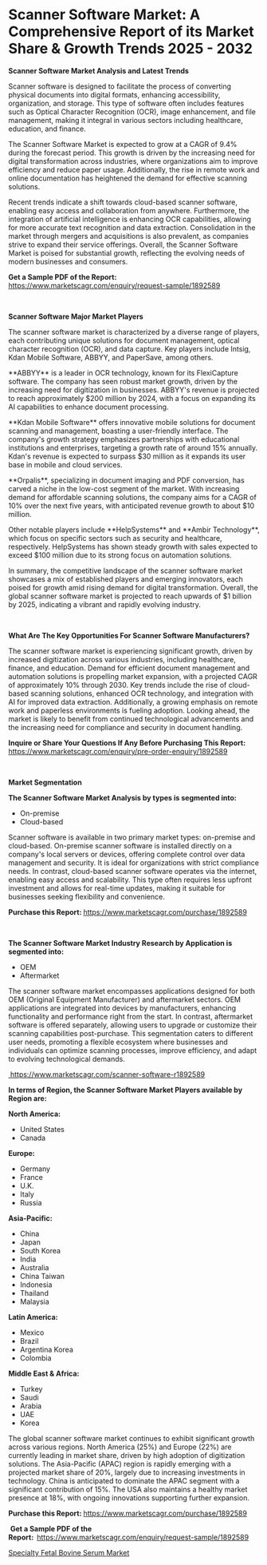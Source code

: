 <p><h1>Scanner Software Market: A Comprehensive Report of its Market Share & Growth Trends 2025 - 2032</h1></p><p><strong>Scanner Software Market Analysis and Latest Trends</strong></p>
<p><p>Scanner software is designed to facilitate the process of converting physical documents into digital formats, enhancing accessibility, organization, and storage. This type of software often includes features such as Optical Character Recognition (OCR), image enhancement, and file management, making it integral in various sectors including healthcare, education, and finance.</p><p>The Scanner Software Market is expected to grow at a CAGR of 9.4% during the forecast period. This growth is driven by the increasing need for digital transformation across industries, where organizations aim to improve efficiency and reduce paper usage. Additionally, the rise in remote work and online documentation has heightened the demand for effective scanning solutions. </p><p>Recent trends indicate a shift towards cloud-based scanner software, enabling easy access and collaboration from anywhere. Furthermore, the integration of artificial intelligence is enhancing OCR capabilities, allowing for more accurate text recognition and data extraction. Consolidation in the market through mergers and acquisitions is also prevalent, as companies strive to expand their service offerings. Overall, the Scanner Software Market is poised for substantial growth, reflecting the evolving needs of modern businesses and consumers.</p></p>
<p><strong>Get a Sample PDF of the Report:&nbsp;</strong> <a href="https://www.marketscagr.com/enquiry/request-sample/1892589?utm_campaign=1126&utm_medium=2&utm_source=Github&utm_content=ia&utm_term=14012025&utm_id=scanner-software">https://www.marketscagr.com/enquiry/request-sample/1892589</a></p>
<p>&nbsp;</p>
<p><strong>Scanner Software Major Market Players</strong></p>
<p><p>The scanner software market is characterized by a diverse range of players, each contributing unique solutions for document management, optical character recognition (OCR), and data capture. Key players include Intsig, Kdan Mobile Software, ABBYY, and PaperSave, among others.</p><p>**ABBYY** is a leader in OCR technology, known for its FlexiCapture software. The company has seen robust market growth, driven by the increasing need for digitization in businesses. ABBYY's revenue is projected to reach approximately $200 million by 2024, with a focus on expanding its AI capabilities to enhance document processing.</p><p>**Kdan Mobile Software** offers innovative mobile solutions for document scanning and management, boasting a user-friendly interface. The company's growth strategy emphasizes partnerships with educational institutions and enterprises, targeting a growth rate of around 15% annually. Kdan's revenue is expected to surpass $30 million as it expands its user base in mobile and cloud services.</p><p>**Orpalis**, specializing in document imaging and PDF conversion, has carved a niche in the low-cost segment of the market. With increasing demand for affordable scanning solutions, the company aims for a CAGR of 10% over the next five years, with anticipated revenue growth to about $10 million.</p><p>Other notable players include **HelpSystems** and **Ambir Technology**, which focus on specific sectors such as security and healthcare, respectively. HelpSystems has shown steady growth with sales expected to exceed $100 million due to its strong focus on automation solutions.</p><p>In summary, the competitive landscape of the scanner software market showcases a mix of established players and emerging innovators, each poised for growth amid rising demand for digital transformation. Overall, the global scanner software market is projected to reach upwards of $1 billion by 2025, indicating a vibrant and rapidly evolving industry.</p></p>
<p>&nbsp;</p>
<p><strong>What Are The Key Opportunities For Scanner Software Manufacturers?</strong></p>
<p><p>The scanner software market is experiencing significant growth, driven by increased digitization across various industries, including healthcare, finance, and education. Demand for efficient document management and automation solutions is propelling market expansion, with a projected CAGR of approximately 10% through 2030. Key trends include the rise of cloud-based scanning solutions, enhanced OCR technology, and integration with AI for improved data extraction. Additionally, a growing emphasis on remote work and paperless environments is fueling adoption. Looking ahead, the market is likely to benefit from continued technological advancements and the increasing need for compliance and security in document handling.</p></p>
<p><strong>Inquire or Share Your Questions If Any Before Purchasing This Report:</strong> <a href="https://www.marketscagr.com/enquiry/pre-order-enquiry/1892589?utm_campaign=1126&utm_medium=2&utm_source=Github&utm_content=ia&utm_term=14012025&utm_id=scanner-software">https://www.marketscagr.com/enquiry/pre-order-enquiry/1892589</a></p>
<p>&nbsp;</p>
<p><strong>Market Segmentation</strong></p>
<p><strong>The Scanner Software Market Analysis by types is segmented into:</strong></p>
<p><ul><li>On-premise</li><li>Cloud-based</li></ul></p>
<p><p>Scanner software is available in two primary market types: on-premise and cloud-based. On-premise scanner software is installed directly on a company's local servers or devices, offering complete control over data management and security. It is ideal for organizations with strict compliance needs. In contrast, cloud-based scanner software operates via the internet, enabling easy access and scalability. This type often requires less upfront investment and allows for real-time updates, making it suitable for businesses seeking flexibility and convenience.</p></p>
<p><strong>Purchase this Report:&nbsp;</strong><a href="https://www.marketscagr.com/purchase/1892589?utm_campaign=1126&utm_medium=2&utm_source=Github&utm_content=ia&utm_term=14012025&utm_id=scanner-software">https://www.marketscagr.com/purchase/1892589</a></p>
<p>&nbsp;</p>
<p><strong>The Scanner Software Market Industry Research by Application is segmented into:</strong></p>
<p><ul><li>OEM</li><li>Aftermarket</li></ul></p>
<p><p>The scanner software market encompasses applications designed for both OEM (Original Equipment Manufacturer) and aftermarket sectors. OEM applications are integrated into devices by manufacturers, enhancing functionality and performance right from the start. In contrast, aftermarket software is offered separately, allowing users to upgrade or customize their scanning capabilities post-purchase. This segmentation caters to different user needs, promoting a flexible ecosystem where businesses and individuals can optimize scanning processes, improve efficiency, and adapt to evolving technological demands.</p></p>
<p><a href="https://www.marketscagr.com/scanner-software-r1892589?utm_campaign=1126&utm_medium=2&utm_source=Github&utm_content=ia&utm_term=14012025&utm_id=scanner-software">&nbsp;https://www.marketscagr.com/scanner-software-r1892589</a></p>
<p><strong>In terms of Region, the Scanner Software Market Players available by Region are:</strong></p>
<p>
    <p> <strong> North America: </strong>
        <ul>
            <li>United States</li>
            <li>Canada</li>
        </ul>
        </p> 
    <p> <strong> Europe: </strong>
        <ul>
            <li>Germany</li>
            <li>France</li>
            <li>U.K.</li>
            <li>Italy</li>
            <li>Russia</li>
        </ul>
        </p> 
    <p> <strong> Asia-Pacific: </strong>
        <ul>
            <li>China</li>
            <li>Japan</li>
            <li>South Korea</li>
            <li>India</li>
            <li>Australia</li>
            <li>China Taiwan</li>
            <li>Indonesia</li>
            <li>Thailand</li>
            <li>Malaysia</li>
        </ul>
        </p> 
    <p> <strong> Latin America: </strong>
        <ul>
            <li>Mexico</li>
            <li>Brazil</li>
            <li>Argentina Korea</li>
            <li>Colombia</li>
        </ul>
        </p> 
    <p> <strong> Middle East & Africa: </strong>
        <ul>
            <li>Turkey</li>
            <li>Saudi</li>
            <li>Arabia</li>
            <li>UAE</li>
            <li>Korea</li>
        </ul>
    </p>
    </p>
<p><p>The global scanner software market continues to exhibit significant growth across various regions. North America (25%) and Europe (22%) are currently leading in market share, driven by high adoption of digitization solutions. The Asia-Pacific (APAC) region is rapidly emerging with a projected market share of 20%, largely due to increasing investments in technology. China is anticipated to dominate the APAC segment with a significant contribution of 15%. The USA also maintains a healthy market presence at 18%, with ongoing innovations supporting further expansion.</p></p>
<p><strong>Purchase this Report: </strong><a href="https://www.marketscagr.com/purchase/1892589?utm_campaign=1126&utm_medium=2&utm_source=Github&utm_content=ia&utm_term=14012025&utm_id=scanner-software">https://www.marketscagr.com/purchase/1892589</a></p>
<p>&nbsp;<strong>Get a Sample PDF of the Report:&nbsp;&nbsp;</strong><a href="https://www.marketscagr.com/enquiry/request-sample/1892589?utm_campaign=1126&utm_medium=2&utm_source=Github&utm_content=ia&utm_term=14012025&utm_id=scanner-software">https://www.marketscagr.com/enquiry/request-sample/1892589</a></p>
<p><strong></strong></p>
<p><p><a href="https://github.com/gdfhhhj/Market-Research-Report-List-7/blob/main/specialty-fetal-bovine-serum-market.md?utm_campaign=1126&utm_medium=2&utm_source=Github&utm_content=ia&utm_term=14012025&utm_id=scanner-software">Specialty Fetal Bovine Serum Market</a></p></p>
